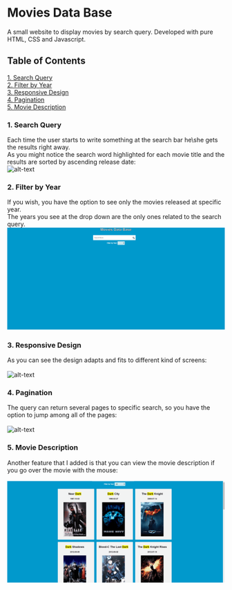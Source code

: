 # Movies Data Base

A small website to display movies by search query.
Developed with pure HTML, CSS and Javascript.

## Table of Contents

[1. Search Query](#Search_Query)<br/>
[2. Filter by Year](#Filter_by_Year)<br/>
[3. Responsive Design](#Responsive_Design)<br/>
[4. Pagination](#Pagination)<br/>
[5. Movie Description](#Movie_Description)<br/>

<a name="Search_Query">

### 1. Search Query

Each time the user starts to write something at the search bar he\she gets the results right away.<br/>
As you might notice the search word highlighted for each movie title and the results are sorted by ascending release date:<br/>
![alt-text](./screenshots/BasicSearch.gif)

<a name="Filter_by_Year">

### 2. Filter by Year

If you wish, you have the option to see only the movies released at specific year.<br/>
The years you see at the drop down are the only ones related to the search query.
![alt-text](./screenshots/YearFilter.gif)

<a name="Responsive_Design">

### 3. Responsive Design

As you can see the design adapts and fits to different kind of screens:<br/>  
![alt-text](./screenshots/ResponsiveDesign.gif)

<a name="Pagination">

### 4. Pagination

The query can return several pages to specific search, so you have the option to jump among all of the pages:<br/>  
![alt-text](./screenshots/pagination.gif)

<a name="Movie_Description">

### 5. Movie Description

Another feature that I added is that you can view the movie description if you go over the movie with the mouse:<br/>  
![alt-text](./screenshots/MovieDescription.gif)

